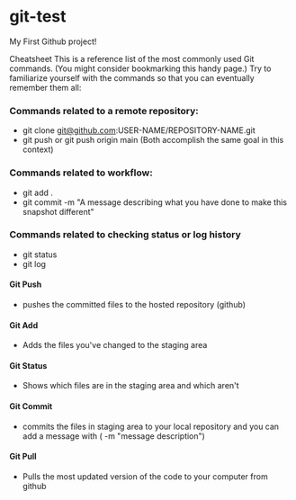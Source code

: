 # git-test
My First Github project!

Cheatsheet
This is a reference list of the most commonly used Git commands. (You might consider bookmarking this handy page.) Try to familiarize yourself with the commands so that you can eventually remember them all:

### Commands related to a remote repository:
- git clone git@github.com:USER-NAME/REPOSITORY-NAME.git
- git push or git push origin main (Both accomplish the same goal in this context)
### Commands related to workflow:
- git add .
- git commit -m "A message describing what you have done to make this snapshot different"
### Commands related to checking status or log history
- git status
- git log

#### Git Push
- pushes the committed files to the hosted repository (github)
#### Git Add
- Adds the files you've changed to the staging area
#### Git Status
- Shows which files are in the staging area and which aren't
#### Git Commit
- commits the files in staging area to your local repository and you can add a message with ( -m "message description")
#### Git Pull
- Pulls the most updated version of the code to your computer from github